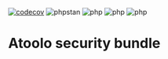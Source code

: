 [![codecov](https://codecov.io/gh/sitepark/atoolo-security-bundle/graph/badge.svg?token=SZTKlnGeeJ)](https://codecov.io/gh/sitepark/atoolo-security-bundle)
![phpstan](https://img.shields.io/badge/PHPStan-level%209-brightgreen)
![php](https://img.shields.io/badge/PHP-8.1-blue)
![php](https://img.shields.io/badge/PHP-8.2-blue)
![php](https://img.shields.io/badge/PHP-8.3-blue)

# Atoolo security bundle
